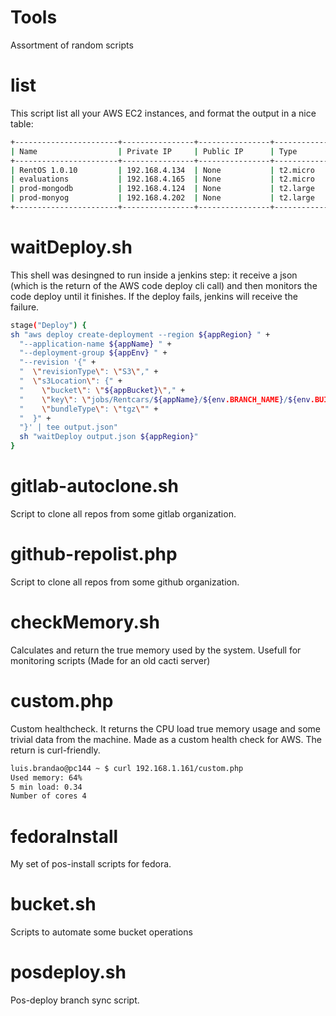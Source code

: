 # Tools
Assortment of random scripts

# list

This script list all your AWS EC2 instances, and format the output in a nice table:

```sh
+-----------------------+----------------+----------------+------------+---------+---------------------------+
| Name                  | Private IP     | Public IP      | Type       | State   | Launch Time               |
+-----------------------+----------------+----------------+------------+---------+---------------------------+
| RentOS 1.0.10         | 192.168.4.134  | None           | t2.micro   | running | 2017-08-25 14:44:33+00:00 |
| evaluations           | 192.168.4.165  | None           | t2.micro   | running | 2016-05-18 16:11:53+00:00 |
| prod-mongodb          | 192.168.4.124  | None           | t2.large   | running | 2016-12-27 11:44:13+00:00 |
| prod-monyog           | 192.168.4.202  | None           | t2.large   | running | 2016-09-16 14:22:57+00:00 |
+-----------------------+----------------+----------------+------------+---------+---------------------------+
```

# waitDeploy.sh

This shell was desingned to run inside a jenkins step: it receive a json (which is the return of the AWS code deploy cli call) and then monitors the code deploy until it finishes. If the deploy fails, jenkins will receive the failure.

```sh
stage("Deploy") {
sh "aws deploy create-deployment --region ${appRegion} " +
  "--application-name ${appName} " +
  "--deployment-group ${appEnv} " +
  "--revision '{" +
  "  \"revisionType\": \"S3\"," +
  "  \"s3Location\": {" +
  "    \"bucket\": \"${appBucket}\"," +
  "    \"key\": \"jobs/Rentcars/${appName}/${env.BRANCH_NAME}/${env.BUILD_NUMBER}/${env.BUILD_TAG}.tar.gz\"," +
  "    \"bundleType\": \"tgz\"" +
  "  }" +
  "}' | tee output.json"
  sh "waitDeploy output.json ${appRegion}"
}
```

# gitlab-autoclone.sh

Script to clone all repos from some gitlab organization.

# github-repolist.php

Script to clone all repos from some github organization.

# checkMemory.sh

Calculates and return the true memory used by the system. Usefull for monitoring scripts (Made for an old cacti server)

# custom.php

Custom healthcheck. It returns the CPU load true memory usage and some trivial data from the machine. Made as a custom health check for AWS. The return is curl-friendly.

```sh
luis.brandao@pc144 ~ $ curl 192.168.1.161/custom.php
Used memory: 64%
5 min load: 0.34
Number of cores 4
```

# fedoraInstall

My set of pos-install scripts for fedora.

# bucket.sh

Scripts to automate some bucket operations

# posdeploy.sh
Pos-deploy branch sync script.
